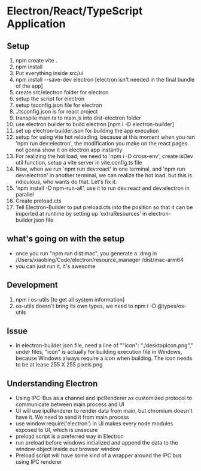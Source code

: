 # Electron/React/TypeScript Application

## Setup

1. npm create vite .
2. npm install
3. Put everything inside src/ui
4. npm install --save-dev electron [electron isn't needed in the final bundle of the app]
5. create src/electron folder for electron
6. setup the script for electron
7. setup tsconfig.json file for electron
8. ./tsconfig.json is for react project
9. transpile main.ts to main.js into dist-electron folder
10. use electron builder to build electron [npm i -D electron-builder]
11. set up electron-builder.json for building the app execution
12. setup for using vite hot reloading, because at this moment when you run 'npm run dev:electron', the modification you make on the react pages not gonna show it on electron app instantly
13. For realizing the hot load, we need to 'npm i -D cross-env', create isDev util function, setup a vite server in vite.config.ts file
14. Now, when we run 'npm run dev:react' in one terminal, and 'npm run dev:electron' in another terminal, we can realize the hot load. but this is ridiculous, who wants do that. Let's fix it.
15. 'npm install -D npm-run-all', use it to run dev:react and dev:electron in parallel
16. Create preload.cts
17. Tell Electron-Builder to put preload.cts into the position so that it can be imported at runtime by setting up 'extraResources' in electron-builder.json file

## what's going on with the setup

- once you run "npm run dist:mac", you generate a .dmg in /Users/xiaobing/Code/electron/resource_manager /dist/mac-arm64
- you can just run it, it's awesome

## Development

1. npm i os-utils [to get all system information]
2. os-utils doesn't bring its own types, we need to npm i -D @types/os-utils

## Issue

- In electron-builder.json file, need a line of ""icon": "./desktopIcon.png"," under files, "icon" is actually for building execution file in Windows, because Windows always require a icon when building. The icon needs to be at lease 255 X 255 pixels png

## Understanding Electron

- Using IPC-Bus as a channel and ipcRenderer as customized protocol to communicate between main process and UI
- UI will use ipcRenderer to render data from main, but chromium doesn't have it. We need to send it from main process
- use window.require('electron') in UI makes every node modules exposed to UI, which is unsecure
- preload script is a preferred way in Electron
- run preload before windows initialized and append the data to the window object inside our browser window
- Preload script will have some kind of a wrapper around the IPC bus using IPC renderer
